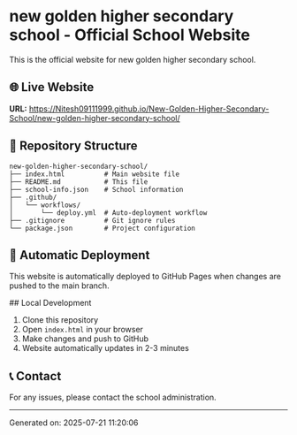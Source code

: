 # new golden higher secondary school - Official School Website

This is the official website for new golden higher secondary school.

## 🌐 Live Website
**URL:** https://Nitesh09111999.github.io/New-Golden-Higher-Secondary-School/new-golden-higher-secondary-school/

## 📁 Repository Structure
```
new-golden-higher-secondary-school/
├── index.html          # Main website file
├── README.md           # This file
├── school-info.json    # School information
├── .github/
│   └── workflows/
│       └── deploy.yml  # Auto-deployment workflow
├── .gitignore          # Git ignore rules
└── package.json        # Project configuration
```

## 🚀 Automatic Deployment
This website is automatically deployed to GitHub Pages when changes are pushed to the main branch.

##️ Local Development
1. Clone this repository
2. Open `index.html` in your browser
3. Make changes and push to GitHub
4. Website automatically updates in 2-3 minutes

## 📞 Contact
For any issues, please contact the school administration.

---
Generated on: 2025-07-21 11:20:06
